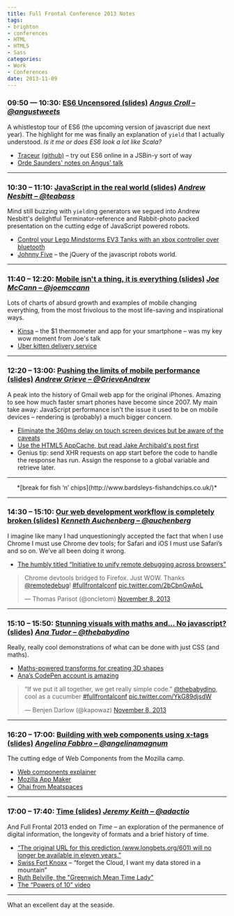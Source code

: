 ```yaml
---
title: Full Frontal Conference 2013 Notes
tags:
- brighton
- conferences
- HTML
- HTML5
- Sass
categories:
- Work
- Conferences
date: 2013-11-09
---
```

### 09:50 — 10:30: [ES6 Uncensored (slides)](https://speakerdeck.com/anguscroll/es6-uncensored) *[Angus Croll – @angustweets](https://twitter.com/angustweets)*

A whistlestop tour of ES6 (the upcoming version of javascript due next year). The highlight for me was finally an explanation of `yield` that I actually understood. *Is it me or does ES6 look a lot like Scala?*

- [Traceur](http://traceur-compiler.googlecode.com/git/demo/repl.html) [(github)](https://github.com/google/traceur-compiler) – try out ES6 online in a JSBin-y sort of way
- [Orde Saunders' notes on Angus' talk](http://decadecity.net/blog/2013/11/08/angus-croll-es6-uncensored)

---

### 10:30 – 11:10: [JavaScript in the real world (slides)](https://speakerdeck.com/andrew/javascript-in-the-real-world) *[Andrew Nesbitt – @teabass](https://twitter.com/teabass)*

Mind still buzzing with `yield`ing generators we segued into Andrew Nesbitt's delightful Terminator-reference and Rabbit-photo packed presentation on the cutting edge of JavaScript powered robots.

- [Control your Lego Mindstorms EV3 Tanks with an xbox controller over bluetooth](https://github.com/andrew/node-ev3-robot)
- [Johnny Five](https://github.com/rwaldron/johnny-five) – the jQuery of the javascript robots world.

---

### 11:40 – 12:20: [Mobile isn't a thing, it is everything (slides)](http://www.slideshare.net/joemccann/mobile-is-not-a-thing-it-is-everything) *[Joe McCann – @joemccann](https://twitter.com/joemccann)*

Lots of charts of absurd growth and examples of mobile changing everything, from the most frivolous to the most life-saving and inspirational ways.

- [Kinsa](https://www.kinsahealth.com/) – the $1 thermometer and app for your smartphone – was my key wow moment from Joe's talk
- [Uber kitten delivery service](http://blog.uber.com/ICanHasUberKITTENS)

---

### 12:20 – 13:00: [Pushing the limits of mobile performance (slides)](https://docs.google.com/presentation/d/1onNCD7APXOwbG58hvXdlogLDXbpId-KDeOLqr8xJ79Y/pub?start=false&loop=false&delayms=3000#slide=id.p) *[Andrew Grieve – @GrieveAndrew](https://twitter.com/GrieveAndrew)*

A peak into the history of Gmail web app for the original iPhones. Amazing to see how much faster smart phones have become since 2007. My main take away: JavaScript performance isn't the issue it used to be on mobile devices – rendering is (probably) a much bigger concern.

- [Eliminate the 360ms delay on touch screen devices but be aware of the caveats](https://github.com/ftlabs/fastclick)
- [Use the HTML5 AppCache, but read Jake Archibald's post first](http://alistapart.com/article/application-cache-is-a-douchebag)
- Genius tip: send XHR requests on app start before the code to handle the response has run. Assign the response to a global variable and retrieve later.

---

<p align="center">*[break for fish ‘n’ chips](http://www.bardsleys-fishandchips.co.uk/)*</p>

---

### 14:30 – 15:10: [Our web development workflow is completely broken (slides)](http://auchenberg.github.io/presentations/fullfrontal-our-web-development-workflow-is-completely-broken/#1) *[Kenneth Auchenberg – @auchenberg](https://twitter.com/auchenberg)*

I imagine like many I had unquestioningly accepted the fact that when I use Chrome I must use Chrome dev tools; for Safari and iOS I must use Safari’s and so on.
We’ve all been doing it wrong.

- [The humbly titled “Initiative to unify remote debugging across browsers”](http://remotedebug.org/)

<blockquote class="twitter-tweet" data-lang="en"><p lang="en" dir="ltr">Chrome devtools bridged to Firefox. Just WOW. Thanks <a href="https://twitter.com/remotedebug">@remotedebug</a>! <a href="https://twitter.com/hashtag/fullfrontalconf?src=hash">#fullfrontalconf</a> <a href="http://t.co/2bCbnGwApL">pic.twitter.com/2bCbnGwApL</a></p>&mdash; Thomas Parisot (@oncletom) <a href="https://twitter.com/oncletom/status/398827159709839360">November 8, 2013</a></blockquote>

---

### 15:10 – 15:50: [Stunning visuals with maths and… No javascript? (slides)](http://f773873.5minfork.com/) *[Ana Tudor – @thebabydino](https://twitter.com/thebabydino)*

Really, really cool demonstrations of what can be done with just CSS (and maths).

- [Maths-powered transforms for creating 3D shapes](http://www.youtube.com/watch?v=w9HeWBH_kvg)
- [Ana’s CodePen account is amazing](http://codepen.io/thebabydino)

<blockquote class="twitter-tweet" data-lang="en"><p lang="en" dir="ltr">“If we put it all together, we get really simple code.” <a href="https://twitter.com/thebabydino">@thebabydino</a>, cool as a cucumber <a href="https://twitter.com/hashtag/fullfrontalconf?src=hash">#fullfrontalconf</a> <a href="http://t.co/YkG89djsdW">pic.twitter.com/YkG89djsdW</a></p>&mdash; Benjen Darlow (@kapowaz) <a href="https://twitter.com/kapowaz/status/398836328399654913">November 8, 2013</a></blockquote>

---

### 16:20 – 17:00: [Building with web components using x-tags (slides)](http://afabbro.github.io/jsconfcolombia-2013-mobile-apps-with-brick/) *[Angelina Fabbro – @angelinamagnum](https://twitter.com/angelinamagnum)*

The cutting edge of Web Components from the Mozilla camp.

- [Web components explainer](https://dvcs.w3.org/hg/webcomponents/raw-file/ccd579693e46/explainer/index.html)
- [Mozilla App Maker](http://appmaker.mozillalabs.com/)
- [Ohai from Meatspaces](https://chat.meatspac.es/)

---

### 17:00 – 17:40: [Time (slides)](https://speakerdeck.com/adactio/time) *[Jeremy Keith – @adactio](https://twitter.com/adactio)*

And Full Frontal 2013 ended on *Time* – an exploration of the permanence of digital information, the longevity of formats and a brief history of time.

- [“The original URL for this prediction (www.longbets.org/601) will no longer be available in eleven years.”](http://longbets.org/601/)
- [Swiss Fort Knoxx](http://www.swissfortknox.com/) – “forget the Cloud, I want my data stored in a mountain”
- [Ruth Belville, the "Greenwich Mean Time Lady"](http://en.wikipedia.org/wiki/Ruth_Belville)
- [The “Powers of 10” video](http://www.youtube.com/watch?v=0fKBhvDjuy0)

---

What an excellent day at the seaside.
<script async src="//platform.twitter.com/widgets.js" charset="utf-8"></script>
